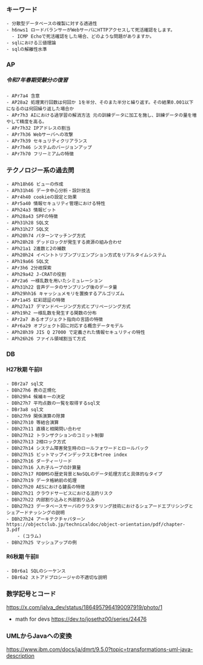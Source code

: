 ### キーワード
    - 分散型データベースの複製に対する透過性
    - h6nws1 ロードバランサーがWebサーバにHTTPアクセスして死活確認をします。
      - ICMP Echoで死活確認をした場合、どのような問題がありますか。
    - sqlにおける三値理論
    - sqlの解離性水準

### AP
##### 令和7年春期受験分の復習
    - APr7a4 含意
    - AP28a2 処理実行回数は何回か 1を半分、そのまた半分と繰り返す。その結果0.001以下になるのは何回繰り返した場合か
    - APr7h3 AIにおける過学習の解消方法 元の訓練データに加工を施し、訓練データの量を増やして精度を高る。
    - APr7h32 IPアドレスの割当
    - APr7h36 Webサーバへの攻撃
    - APr7h39 セキュリティクリアランス
    - APr7h46 システムのバージョンアップ
    - APr7h70 フリーミアムの特徴

### テクノロジー系の過去問
    - APh18h66 ビューの作成
    - APh31h46 データ中心分析・設計技法
    - APr4h40 cookieの設定と効果
    - APr5a40 情報セキュリティ管理における特性
    - APh24a3 情報ビット
    - APh28a43 SPFの特徴
    - APh31h28 SQL文
    - APh31h27 SQL文
    - APh20h74 パターンマッチング方式
    - APh28h28 デッドロックが発生する資源の組み合わせ
    - APh21a1 2進数と2の補数
    - APh20h24 イベントトリブンプリエンプション方式をリアルタイムシステム
    - APh19a66 SQL文
    - APr3h6 2分岐探索
    - APh29a42 J-CRATの役割
    - APr2a6 一様乱数を用いたシミュレーション
    - APh31h22 音声データのサンプリング後のデータ量
    - APh29hh16 キャッシュメモリを置換するアルゴリズム
    - APr1a45 虹彩認証の特徴
    - APh27a17 デマンドページング方式とプリページング方式
    - APh19h2 一様乱数を発生する関数の分布
    - APr2a7 あるオブジェクト指向の言語の特徴
    - APr6a29 オブジェクト図に対応する概念データモデル
    - APh28h39 JIS Q 27000 で定義された情報セキュリティの特性
    - APh26h26 ファイル領域割当て方式

### DB
#### H27秋期 午前Ⅱ
    - DBr2a7 sql文
    - DBh27h6 表の正規化
    - DBh29h4 候補キーの決定
    - DBh27h7 平均点数の一覧を取得するsql文
    - DBr3a8 sql文
    - DBh27h9 関係演算の除算
    - DBh27h10 等結合演算
    - DBh27h11 直積と相関問い合わせ 
    - DBh27h12 トランザクションのコミット制御
    - DBh27h13 2相ロック方式
    - DBh27h14 システム障害発生時のロールフォワードとロールバック
    - DBh27h15 ビットマップインデックスとB+tree index 
    - DBh27h16 ダーティーリード
    - DBh27h16 入れ子ループの計算量
    - DBh27h17 RDBMSの歴史背景とNoSQLのデータ処理方式と具体的なタイプ
    - DBh27h19 データ格納前の処理
    - DBh27h20 AESにおける鍵長の特徴　
    - DBh27h21 クラウドサービスにおける法的リスク
    - DBh27h22 内部割り込みと外部割り込み
    - DBh27h23 データベースサーバのクラスタリング技術におけるシェアードエブリシングとシェアードナッシングの説明
    - DBh27h24 アーキテクチャパターン https://objectclub.jp/technicaldoc/object-orientation/pdf/chapter-3.pdf
        - (コラム)  
    - DBh27h25 マッシュアップの例
#### R6秋期 午前Ⅱ
    - DBr6a1 SQLのシーケンス
    - DBr6a2 ストアドプロシージャの不適切な説明

### 数学記号とコード
https://x.com/jalva_dev/status/1864957964190097919/photo/1

- math for devs https://dev.to/josethz00/series/24476

### UMLからJavaへの変換
https://www.ibm.com/docs/ja/dmrt/9.5.0?topic=transformations-uml-java-description
